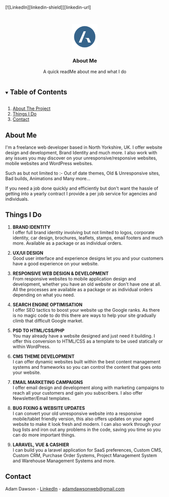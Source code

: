 [![LinkedIn][linkedin-shield]][linkedin-url]

<!-- PROJECT LOGO -->
<br />
<p align="center">
  <a href="https://github.com/AdsDawson/Dawsony/">
    <img src="adam-logo.png" alt="Logo" width="80" height="80">
  </a>

  <h3 align="center">About Me</h3>

  <p align="center">
    A quick readMe about me and what I do
    <br />
  </p>
</p>



<!-- TABLE OF CONTENTS -->
<details open="open">
  <summary><h2 style="display: inline-block">Table of Contents</h2></summary>
  <ol>
    <li><a href="#about-me">About The Project</a></li>
    <li><a href="#things-i-do">Things I Do</a></li>
    <li><a href="#contact">Contact</a></li>
  </ol>
</details>



<!-- ABOUT ME -->
## About Me
I'm a freelance web developer based in North Yorkshire, UK. I offer website design and development, Brand Identity and much more. I also work with any issues you may discover on your unresponsive/responsive websites, mobile websites and WordPress websites.

Such as but not limited to :- Out of date themes, Old & Unresponsive sites, Bad builds, Animations and Many more...

If you need a job done quickly and efficiently but don't want the hassle of getting into a yearly contract I provide a per job service for agencies and individuals.

<!-- THINGS I DO -->
## Things I Do

1. **BRAND IDENTITY**</br>
I offer full brand identity involving but not limited to logos, corporate identity, car design, brochures, leaflets, stamps, email footers and much more. Available as a package or as individual orders.

2. **UX/UI DESIGN**</br>
Good user interface and experience designs let you and your customers have a good experience on your website.

3. **RESPONSIVE WEB DESIGN & DEVELOPMENT**</br>
From responsive websites to mobile application design and development, whether you have an old website or don't have one at all. All the processes are available as a package or as individual orders depending on what you need.

4. **SEARCH ENGINE OPTIMISATION**</br>
I offer SEO tactics to boost your website up the Google ranks. As there is no magic code to do this there are ways to help your site gradually climb that difficult Google market.

5. **PSD TO HTML/CSS/PHP**</br>
You may already have a website designed and just need it building. I offer this conversion to HTML/CSS as a template to be used statically or within WordPress.

6. **CMS THEME DEVELOPMENT**</br>
I can offer dynamic websites built within the best content management systems and frameworks so you can control the content that goes onto your website.

7. **EMAIL MARKETING CAMPAIGNS**</br>
I offer email design and development along with marketing campaigns to reach all your customers and gain you subscribers. I also offer Newsletter/Email templates.

8. **BUG FIXING & WEBSITE UPDATES**</br>
I can convert your old unresponsive website into a responsive mobile/tablet friendly version, this also offers updates on your aged website to make it look fresh and modern. I can also work through your bug lists and iron out any problems in the code, saving you time so you can do more important things.

9. **LARAVEL, VUE & CASHIER**</br>
I can build you a laravel application for SaaS preferences, Custom CMS, Custom CRM, Purchase Order Systems, Project Management System and Warehouse Management Systems and more.

<!-- CONTACT -->
## Contact

Adam Dawson - [LinkedIn](https://www.linkedin.com/in/dawsonyweb/) - adamdawsonweb@gmail.com


